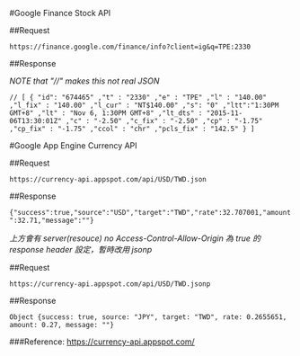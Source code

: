 
#Google Finance Stock API

##Request

`https://finance.google.com/finance/info?client=ig&q=TPE:2330`


##Response

*NOTE that "//" makes this not real JSON*

```
// [ { "id": "674465" ,"t" : "2330" ,"e" : "TPE" ,"l" : "140.00" ,"l_fix" : "140.00" ,"l_cur" : "NT$140.00" ,"s": "0" ,"ltt":"1:30PM GMT+8" ,"lt" : "Nov 6, 1:30PM GMT+8" ,"lt_dts" : "2015-11-06T13:30:01Z" ,"c" : "-2.50" ,"c_fix" : "-2.50" ,"cp" : "-1.75" ,"cp_fix" : "-1.75" ,"ccol" : "chr" ,"pcls_fix" : "142.5" } ]
````

#Google App Engine Currency API

##Request

`https://currency-api.appspot.com/api/USD/TWD.json`

##Response

`{"success":true,"source":"USD","target":"TWD","rate":32.707001,"amount":32.71,"message":""}`

*上方會有 server(resouce) no Access-Control-Allow-Origin 為 true 的 response header 設定，暫時改用 jsonp*

##Request

`https://currency-api.appspot.com/api/USD/TWD.jsonp`

##Response

`Object {success: true, source: "JPY", target: "TWD", rate: 0.2655651, amount: 0.27, message: ""}`

###Reference: https://currency-api.appspot.com/